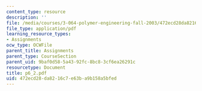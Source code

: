 ```yaml
---
content_type: resource
description: ''
file: /media/courses/3-064-polymer-engineering-fall-2003/472ecd28da8216c7e63ba9b158a5bfed_p6_2.pdf
file_type: application/pdf
learning_resource_types:
- Assignments
ocw_type: OCWFile
parent_title: Assignments
parent_type: CourseSection
parent_uid: 9baf0d58-5a43-92fc-8bc8-3cf6ea26291c
resourcetype: Document
title: p6_2.pdf
uid: 472ecd28-da82-16c7-e63b-a9b158a5bfed
---
```

